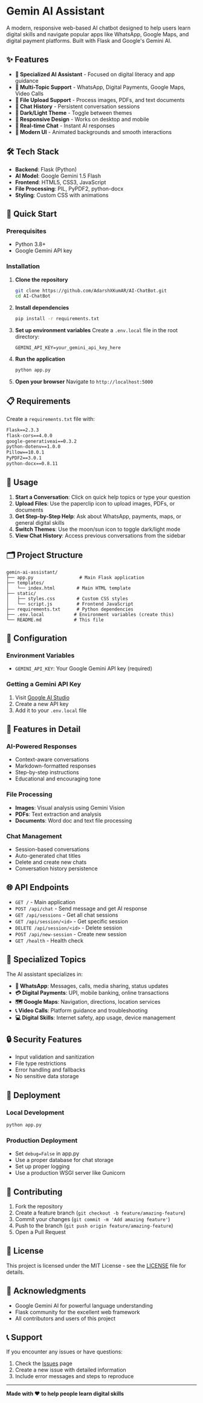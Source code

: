 # Gemin AI Assistant 

A modern, responsive web-based AI chatbot designed to help users learn digital skills and navigate popular apps like WhatsApp, Google Maps, and digital payment platforms. Built with Flask and Google's Gemini AI.

## ✨ Features

- **🎯 Specialized AI Assistant** - Focused on digital literacy and app guidance
- **📱 Multi-Topic Support** - WhatsApp, Digital Payments, Google Maps, Video Calls
- **📁 File Upload Support** - Process images, PDFs, and text documents
- **💬 Chat History** - Persistent conversation sessions
- **🌙 Dark/Light Theme** - Toggle between themes
- **📱 Responsive Design** - Works on desktop and mobile
- **🔄 Real-time Chat** - Instant AI responses
- **🎨 Modern UI** - Animated backgrounds and smooth interactions

## 🛠️ Tech Stack

- **Backend**: Flask (Python)
- **AI Model**: Google Gemini 1.5 Flash
- **Frontend**: HTML5, CSS3, JavaScript
- **File Processing**: PIL, PyPDF2, python-docx
- **Styling**: Custom CSS with animations

## 🚀 Quick Start

### Prerequisites

- Python 3.8+
- Google Gemini API key

### Installation

1. **Clone the repository**
   ```bash
   git clone https://github.com/AdarshXKumAR/AI-ChatBot.git
   cd AI-ChatBot
   ```

2. **Install dependencies**
   ```bash
   pip install -r requirements.txt
   ```

3. **Set up environment variables**
   Create a `.env.local` file in the root directory:
   ```env
   GEMINI_API_KEY=your_gemini_api_key_here
   ```

4. **Run the application**
   ```bash
   python app.py
   ```

5. **Open your browser**
   Navigate to `http://localhost:5000`

## 📋 Requirements

Create a `requirements.txt` file with:

```txt
Flask==2.3.3
flask-cors==4.0.0
google-generativeai==0.3.2
python-dotenv==1.0.0
Pillow==10.0.1
PyPDF2==3.0.1
python-docx==0.8.11
```

## 🎯 Usage

1. **Start a Conversation**: Click on quick help topics or type your question
2. **Upload Files**: Use the paperclip icon to upload images, PDFs, or documents
3. **Get Step-by-Step Help**: Ask about WhatsApp, payments, maps, or general digital skills
4. **Switch Themes**: Use the moon/sun icon to toggle dark/light mode
5. **View Chat History**: Access previous conversations from the sidebar

## 🗂️ Project Structure

```
gemin-ai-assistant/
├── app.py                 # Main Flask application
├── templates/
│   └── index.html        # Main HTML template
├── static/
│   ├── styles.css        # Custom CSS styles
│   └── script.js         # Frontend JavaScript
├── requirements.txt      # Python dependencies
├── .env.local           # Environment variables (create this)
└── README.md            # This file
```

## 🔧 Configuration

### Environment Variables

- `GEMINI_API_KEY`: Your Google Gemini API key (required)

### Getting a Gemini API Key

1. Visit [Google AI Studio](https://makersuite.google.com/app/apikey)
2. Create a new API key
3. Add it to your `.env.local` file

## 🎨 Features in Detail

### AI-Powered Responses
- Context-aware conversations
- Markdown-formatted responses
- Step-by-step instructions
- Educational and encouraging tone

### File Processing
- **Images**: Visual analysis using Gemini Vision
- **PDFs**: Text extraction and analysis
- **Documents**: Word doc and text file processing

### Chat Management
- Session-based conversations
- Auto-generated chat titles
- Delete and create new chats
- Conversation history persistence

## 🌐 API Endpoints

- `GET /` - Main application
- `POST /api/chat` - Send message and get AI response
- `GET /api/sessions` - Get all chat sessions
- `GET /api/session/<id>` - Get specific session
- `DELETE /api/session/<id>` - Delete session
- `POST /api/new-session` - Create new session
- `GET /health` - Health check

## 🎯 Specialized Topics

The AI assistant specializes in:

- **📱 WhatsApp**: Messages, calls, media sharing, status updates
- **💳 Digital Payments**: UPI, mobile banking, online transactions
- **🗺️ Google Maps**: Navigation, directions, location services
- **📞 Video Calls**: Platform guidance and troubleshooting
- **💻 Digital Skills**: Internet safety, app usage, device management

## 🔒 Security Features

- Input validation and sanitization
- File type restrictions
- Error handling and fallbacks
- No sensitive data storage

## 🚀 Deployment

### Local Development
```bash
python app.py
```

### Production Deployment
- Set `debug=False` in app.py
- Use a proper database for chat storage
- Set up proper logging
- Use a production WSGI server like Gunicorn

## 🤝 Contributing

1. Fork the repository
2. Create a feature branch (`git checkout -b feature/amazing-feature`)
3. Commit your changes (`git commit -m 'Add amazing feature'`)
4. Push to the branch (`git push origin feature/amazing-feature`)
5. Open a Pull Request

## 📝 License

This project is licensed under the MIT License - see the [LICENSE](LICENSE) file for details.

## 🙏 Acknowledgments

- Google Gemini AI for powerful language understanding
- Flask community for the excellent web framework
- All contributors and users of this project

## 📞 Support

If you encounter any issues or have questions:

1. Check the [Issues](https://github.com/yourusername/gemin-ai-assistant/issues) page
2. Create a new issue with detailed information
3. Include error messages and steps to reproduce

---

**Made with ❤️ to help people learn digital skills**
